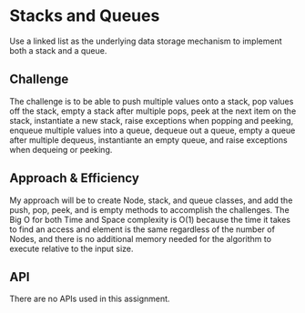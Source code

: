 # Stacks and Queues

Use a linked list as the underlying data storage mechanism to implement both a stack and a queue.

## Challenge

The challenge is to be able to push multiple values onto a stack, pop values off the stack, empty a stack after multiple pops, peek at the next item on the stack, instantiate a new stack, raise exceptions when popping and peeking, enqueue multiple values into a queue, dequeue out a queue, empty a queue after multiple dequeus, instantiante an empty queue, and raise exceptions when dequeing or peeking.

## Approach & Efficiency

My approach will be to create Node, stack, and queue classes, and add the push, pop, peek, and is empty methods to accomplish the challenges. The Big O for both Time and Space complexity is O(1) because the time it takes to find an access and element is the same regardless of the number of Nodes, and there is no additional memory needed for the algorithm to execute relative to the input size.

## API

There are no APIs used in this assignment.
